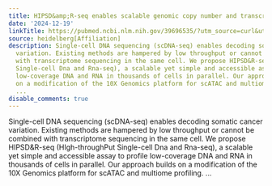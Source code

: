 ```yaml
---
title: HIPSD&amp;R-seq enables scalable genomic copy number and transcriptome profiling
date: '2024-12-19'
linkTitle: https://pubmed.ncbi.nlm.nih.gov/39696535/?utm_source=curl&utm_medium=rss&utm_campaign=pubmed-2&utm_content=1FakS-2QOkCT8HsMOQP1bCRQ4YzyumYOmxmF0moLsQ3dFB1E9V&fc=20220326224207&ff=20241219170844&v=2.18.0.post9+e462414
source: heidelberg[Affiliation]
description: Single-cell DNA sequencing (scDNA-seq) enables decoding somatic cancer
  variation. Existing methods are hampered by low throughput or cannot be combined
  with transcriptome sequencing in the same cell. We propose HIPSD&R-seq (HIgh-throughPut
  Single-cell Dna and Rna-seq), a scalable yet simple and accessible assay to profile
  low-coverage DNA and RNA in thousands of cells in parallel. Our approach builds
  on a modification of the 10X Genomics platform for scATAC and multiome profiling.
  ...
disable_comments: true
---
```

Single-cell DNA sequencing (scDNA-seq) enables decoding somatic cancer variation. Existing methods are hampered by low throughput or cannot be combined with transcriptome sequencing in the same cell. We propose HIPSD&R-seq (HIgh-throughPut Single-cell Dna and Rna-seq), a scalable yet simple and accessible assay to profile low-coverage DNA and RNA in thousands of cells in parallel. Our approach builds on a modification of the 10X Genomics platform for scATAC and multiome profiling. ...